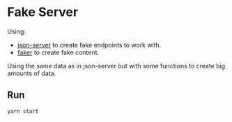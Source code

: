 # Fake Server
Using:
* [json-server](https://github.com/typicode/json-server) to create fake endpoints to work with.
* [faker](https://github.com/Marak/faker.js) to create fake content.

Using the same data as in json-server but with some functions to create big amounts of data.

## Run
```sh
yarn start
```